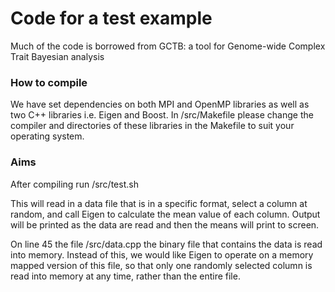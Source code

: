 # Code for a test example
Much of the code is borrowed from GCTB: a tool for Genome-wide Complex Trait Bayesian analysis


### How to compile
We have set dependencies on both MPI and OpenMP libraries as well as two C++ libraries i.e. Eigen and Boost. In /src/Makefile please change the compiler and directories of these libraries in the Makefile to suit your operating system.

### Aims
After compiling run /src/test.sh

This will read in a data file that is in a specific format, select a column at random, and call Eigen to calculate the mean value of each column. Output will be printed as the data are read and then the means will print to screen.

On line 45 the file /src/data.cpp the binary file that contains the data is read into memory. Instead of this, we would like Eigen to operate on a memory mapped version of this file, so that only one randomly selected column is read into memory at any time, rather than the entire file.

